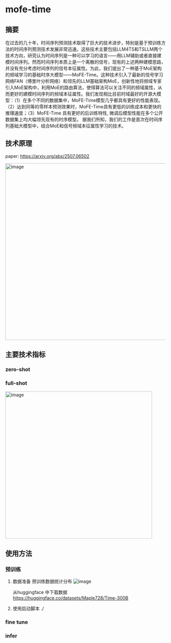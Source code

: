 # mofe-time

## 摘要
在过去的几十年，时间序列预测技术取得了巨大的技术进步，特别是基于预训练方法的时间序列预测技术发展非常迅速。这些技术主要包括LLM4TS和TSLLM两个技术方向，研究认为时间序列是一种可以学习的语言——用LLM辅助或者直接建模时间序列。然而时间序列本质上是一个离散的信号，现有的上述两种建模思路，并没有充分考虑时间序列的信号本征属性。为此，我们提出了一种基于MoE架构的频域学习的基础时序大模型——MoFE-Time。这种技术引入了最新的信号学习网络FAN（傅里叶分析网络）和领先的LLM基础架构MoE，创新性地将频域专家引入MoE架构中，利用MoE的路由算法，使得算法可以关注不同的频域属性，从而更好的建模时间序列的频域本征属性。我们发现相比目前时域最好的开源大模型：（1）在多个不同的数据集中，MoFE-Time模型几乎都具有更好的性能表现。（2）达到同等的零样本预测效果时，MoFE-Time具有更低的训练成本和更快的推理速度；（3）MoFE-Time 具有更好的后训练特性, 微调后模型性能在多个公开数据集上均大幅领先现有的时序模型。 据我们所知，我们的工作是首次在时间序列基础大模型中，结合MoE和信号频域本征属性学习的技术。

## 技术原理
paper: https://arxiv.org/abs/2507.06502

<img width="553" alt="image" src="https://github.com/user-attachments/assets/c3ffe966-2556-4340-8d0b-a5653ad95eb0" />

## 主要技术指标
### zero-shot


### full-shot
<img width="461" alt="image" src="https://github.com/user-attachments/assets/410fe74b-06cd-4a5c-a43f-fe39f95e17a8" />

## 使用方法
### 预训练
1. 数据准备
   预训练数据统计分布
   ![image](https://github.com/user-attachments/assets/4b17181a-6ff7-480f-b66a-e4116d615c04)

   从huggingface 中下载数据
   https://huggingface.co/datasets/Maple728/Time-300B
3. 使用启动脚本
   ./

### fine tune

### infer


